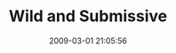 ---
title: "Wild and Submissive"
date: 2009-03-01 21:05:56
slug: 2009-wild-and-submissive
draft: true
location: "Workshop Gallery, Kyiv"
locationLink: "https://maps.app.goo.gl/kSdYKEPfioNDRfCHA"
eventDate: 2009-03-06 18:00:00
afisha: ~
tags: ["exhibition", "solo exhibition"]
---